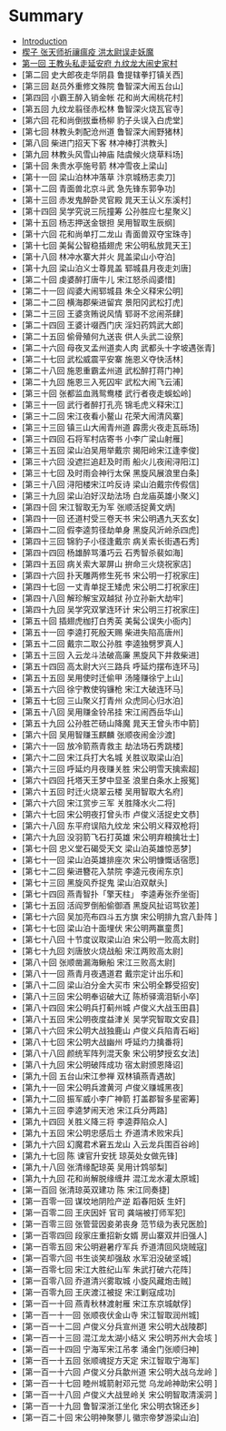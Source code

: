 # Summary

* [Introduction](README.md)
* [楔子 张天师祈禳瘟疫 洪太尉误走妖魔](xie_zi_zhang_tian_shi_qi_rang_wen_yi_hong_tai_wei_wu_zou_yao_9b545d.md)
* [第一回 王教头私走延安府 九纹龙大闹史家村](di_yi_hui_wang_jiao_tou_si_zou_yan_an_fu_jiu_wen_long_da_nao_shi_jia_cun.md)
* [第二回 史大郎夜走华阴县 鲁提辖拳打镇关西]
* [第三回 赵员外重修文殊院 鲁智深大闹五台山]
* [第四回 小霸王醉入销金帐 花和尚大闹桃花村]
* [第五回 九纹龙翦径赤松林 鲁智深火烧瓦官寺]
* [第六回 花和尚倒拔垂杨柳 豹子头误入白虎堂]
* [第七回 林教头刺配沧州道 鲁智深大闹野猪林]
* [第八回 柴进门招天下客 林冲棒打洪教头]
* [第九回 林教头风雪山神庙 陆虞候火烧草料场]
* [第十回 朱贵水亭施号箭 林冲雪夜上梁山]
* [第十一回 梁山泊林冲落草 汴京城杨志卖刀]
* [第十二回 青面兽北京斗武 急先锋东郭争功]
* [第十三回 赤发鬼醉卧灵官殿 晁天王认义东溪村]
* [第十四回 吴学究说三阮撞筹 公孙胜应七星聚义]
* [第十五回 杨志押送金银担 吴用智取生辰纲]
* [第十六回 花和尚单打二龙山 青面兽双夺宝珠寺]
* [第十七回 美髯公智稳插翅虎 宋公明私放晁天王]
* [第十八回 林冲水寨大并火 晁盖梁山小夺泊]
* [第十九回 梁山泊义士尊晁盖 郓城县月夜走刘唐]
* [第二十回 虔婆醉打唐牛儿 宋江怒杀阎婆惜]
* [第二十一回 阎婆大闹郓城县 朱仝义释宋公明]
* [第二十二回 横海郡柴进留宾 景阳冈武松打虎]
* [第二十三回 王婆贪贿说风情 郓哥不忿闹茶肆]
* [第二十四回 王婆计啜西门庆 淫妇药鸩武大郎]
* [第二十五回 偷骨殖何九送丧 供人头武二设祭]
* [第二十六回 母夜叉孟州道卖人肉 武都头十字坡遇张青]
* [第二十七回 武松威震平安寨 施恩义夺快活林]
* [第二十八回 施恩重霸孟州道 武松醉打蒋门神]
* [第二十九回 施恩三入死囚牢 武松大闹飞云浦]
* [第三十回 张都监血溅鸳鸯楼 武行者夜走蜈蚣岭]
* [第三十一回 武行者醉打孔亮 锦毛虎义释宋江]
* [第三十二回 宋江夜看小鳌山 花荣大闹清风寨]
* [第三十三回 镇三山大闹青州道 霹雳火夜走瓦砾场]
* [第三十四回 石将军村店寄书 小李广梁山射雁]
* [第三十五回 梁山泊吴用举戴宗 揭阳岭宋江逢李俊]
* [第三十六回 没遮拦追赶及时雨 船火儿夜闹浔阳江]
* [第三十七回 及时雨会神行太保 黑旋风展浪里白条]
* [第三十八回 浔阳楼宋江吟反诗 梁山泊戴宗传假信]
* [第三十九回 梁山泊好汉劫法场 白龙庙英雄小聚义]
* [第四十回 宋江智取无为军 张顺活捉黄文炳]
* [第四十一回 还道村受三卷天书 宋公明遇九天玄女]
* [第四十二回 假李逵剪径劫单身 黑旋风沂岭杀四虎]
* [第四十三回 锦豹子小径逢戴宗 病关索长街遇石秀]
* [第四十四回 杨雄醉骂潘巧云 石秀智杀裴如海]
* [第四十五回 病关索大翠屏山 拚命三火烧祝家店]
* [第四十六回 扑天雕两修生死书 宋公明一打祝家庄]
* [第四十七回 一丈青单捉王矮虎 宋公明二打祝家庄]
* [第四十八回 解珍解宝双越狱 孙立孙新大劫牢]
* [第四十九回 吴学究双掌连环计 宋公明三打祝家庄]
* [第五十回 插翅虎枷打白秀英 美髯公误失小衙内]
* [第五十一回 李逵打死殷天赐 柴进失陷高唐州]
* [第五十二回 戴宗二取公孙胜 李逵独劈罗真人]
* [第五十三回 入云龙斗法破高廉 黑旋风下井救柴进]
* [第五十四回 高太尉大兴三路兵 呼延灼摆布连环马]
* [第五十五回 吴用使时迁偷甲 汤隆赚徐宁上山]
* [第五十六回 徐宁教使钩镰枪 宋江大破连环马]
* [第五十七回 三山聚义打青州 众虎同心归水泊]
* [第五十八回 吴用赚金铃吊挂 宋江闹西岳华山]
* [第五十九回 公孙胜芒砀山降魔 晁天王曾头市中箭]
* [第六十回 吴用智赚玉麒麟 张顺夜闹金沙渡]
* [第六十一回 放冷箭燕青救主 劫法场石秀跳楼]
* [第六十二回 宋江兵打大名城 关胜议取梁山泊]
* [第六十三回 呼延灼月夜赚关胜 宋公明雪天擒索超]
* [第六十四回 托塔天王梦中显圣 浪里白条水上报冤]
* [第六十五回 时迁火烧翠云楼 吴用智取大名府]
* [第六十六回 宋江赏步三军 关胜降水火二将]
* [第六十七回 宋公明夜打曾头市 卢俊义活捉史文恭]
* [第六十八回 东平府误陷九纹龙 宋公明义释双枪将]
* [第六十九回 没羽箭飞石打英雄 宋公明弃粮擒壮士]
* [第七十回 忠义堂石碣受天文 梁山泊英雄惊恶梦]
* [第七十一回 梁山泊英雄排座次 宋公明慷慨话宿愿]
* [第七十二回 柴进簪花入禁院 李逵元夜闹东京]
* [第七十三回 黑旋风乔捉鬼 梁山泊双献头]
* [第七十四回 燕青智扑「擎天柱」 李逵寿张乔坐衙]
* [第七十五回 活阎罗倒船偷御酒 黑旋风扯诏骂钦差]
* [第七十六回 吴加亮布四斗五方旗 宋公明排九宫八卦阵 ]
* [第七十七回 梁山泊十面埋伏 宋公明两赢童贯]
* [第七十八回 十节度议取梁山泊 宋公明一败高太尉]
* [第七十九回 刘唐放火烧战船 宋江两败高太尉]
* [第八十回 张顺凿漏海鳅船 宋江三败高太尉]
* [第八十一回 燕青月夜遇道君 戴宗定计出乐和]
* [第八十二回 梁山泊分金大买市 宋公明全夥受招安]
* [第八十三回 宋公明奉诏破大辽 陈桥驿滴泪斩小卒]
* [第八十四回 宋公明兵打蓟州城 卢俊义大战玉田县]
* [第八十五回 宋公明夜度益津关 吴学究智取文安县]
* [第八十六回 宋公明大战独鹿山 卢俊义兵陷青石峪]
* [第八十七回 宋公明大战幽州 呼延灼力擒番将]
* [第八十八回 颜统军阵列混天象 宋公明梦授玄女法]
* [第八十九回 宋公明破阵成功 宿太尉颁恩降诏]
* [第九十回 五台山宋江参禅 双林镇燕青遇故]
* [第九十一回 宋公明兵渡黄河 卢俊义赚城黑夜]
* [第九十二回 振军威小李广神箭 打盖郡智多星密筹]
* [第九十三回 李逵梦闹天池 宋江兵分两路]
* [第九十四回 关胜义降三将 李逵莽陷众人]
* [第九十五回 宋公明忠感后土 乔道清术败宋兵]
* [第九十六回 幻魔君术窘五龙山 入云龙兵围百谷岭]
* [第九十七回 陈 谏官升安抚 琼英处女做先锋]
* [第九十八回 张清缘配琼英 吴用计鸩邬梨]
* [第九十九回 花和尚解脱缘缠井 混江龙水灌太原城]
* [第一百回 张清琼英双建功 陈 宋江同奏捷]
* [第一百零一回 谋坟地阴险产逆 蹈春阳妖 生奸]
* [第一百零二回 王庆因奸 官司 龚端被打师军犯]
* [第一百零三回 张管营因妾弟丧身 范节级为表兄医脸]
* [第一百零四回 段家庄重招新女婿 房山寨双并旧强人]
* [第一百零五回 宋公明避暑疗军兵 乔道清回风烧贼寇]
* [第一百零六回 书生谈笑却强敌 水军汨没破坚城]
* [第一百零七回 宋江大胜纪山军 朱武打破六花阵]
* [第一百零八回 乔道清兴雾取城 小旋风藏炮击贼]
* [第一百零九回 王庆渡江被捉 宋江剿寇成功]
* [第一百一十回 燕青秋林渡射雁 宋江东京城献俘]
* [第一百一十一回 张顺夜伏金山寺 宋江智取润州城]
* [第一百一十二回 卢俊义分兵宣州道 宋公明大战陵郡]
* [第一百一十三回 混江龙太湖小结义 宋公明苏州大会垓 ]
* [第一百一十四回 宁海军宋江吊孝 涌金门张顺归神]
* [第一百一十五回 张顺魂捉方天定 宋江智取宁海军]
* [第一百一十六回 卢俊义分兵歙州道 宋公明大战乌龙岭 ]
* [第一百一十七回 睦州城箭射邓元觉 乌龙岭神助宋公明 ]
* [第一百一十八回 卢俊义大战昱岭关 宋公明智取清溪洞 ]
* [第一百一十九回 鲁智深浙江坐化 宋公明衣锦还乡]
* [第一百二十回 宋公明神聚蓼儿 徽宗帝梦游梁山泊]

